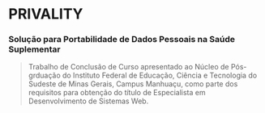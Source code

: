 # PRIVALITY
### Solução para Portabilidade de Dados Pessoais na Saúde Suplementar

> Trabalho de Conclusão de Curso apresentado ao Núcleo de Pós-grduação do Instituto Federal de Educação, Ciência e Tecnologia do Sudeste de Minas Gerais, Campus Manhuaçu, como parte dos requisitos para obtenção do título de Especialista em Desenvolvimento de Sistemas Web.